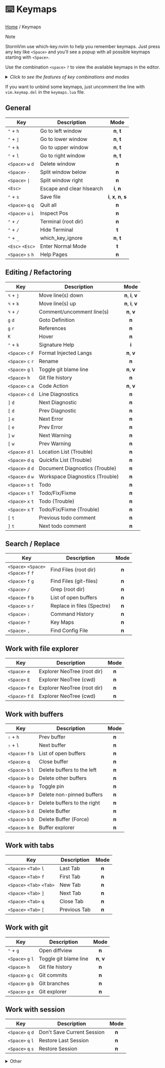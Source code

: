 # ⌨️  Keymaps

[Home](readme.md) / Keymaps

> [!NOTE]
> StormVim use which-key.nvim to help you remember keymaps. Just press any key like `<Space>` and you'll see a popup with all possible keymaps starting with `<Space>`.

Use the combination `<space>` `?` to view the available keymaps in the editor.

<details>
  <summary><i>Click to see the features of key combinations and modes</i></summary>

  | Combination | Example | Description |
  | --- | --- | --- |
  | `<key>` + `<key>` | `⌃` + `g` | press the `Ctrl` key and the `g` key without releasing `Ctrl` |
  | `<key>` `<key>` | `<Space>` `h` | press these keys one after the other, releasing the previous one |
  
  | Shortcut | Keyboard key | | Short-Name | Mode name |
  | --- | --- | --- | :---: | --- |
  | `⌥` | Option | | `c` | Command-line editing |
  | `⌃` | Control | | `i` | Insert |
  | `⇧` | Shift | | `n` | Normal |
  | `<Tab>` | Tab | | `o` | Operator-pending |
  | `<Space>` | Space | | `s` | Select |
  | `<Esc>` | Escape | | `t` | Terminal |
  | `<Enter>` | Enter | | `v` | Visual |
  | `<BS>` | Backspace/delete | | `x` | Replace |

</details>

If you want to unbind some keymaps, just uncomment the line with `vim.keymap.del` in the `keymaps.lua` file.

## General

| Key | Description | Mode |
| --- | ----------- | :----: |
| `⌃` + `h` | Go to left window | **n**, **t** |
| `⌃` + `j` | Go to lower window | **n**, **t** |
| `⌃` + `k` | Go to upper window | **n**, **t** |
| `⌃` + `l` | Go to right window | **n**, **t** |
| `<Space>` `w` `d` | Delete window | **n** |
| `<Space>` `-` | Split window below | **n** |
| `<Space>` `\|` | Split window right | **n** |
| `<Esc>` | Escape and clear hlsearch | **i**, **n** |
| `⌃` + `s` | Save file | **i**, **x**, **n**, **s** |
| `<Space>` `q` `q` | Quit all | **n** |
| `<Space>` `u` `i` | Inspect Pos | **n** |
| `⌃` + `/` | Terminal (root dir) | **n** |
| `⌃` + `/` | Hide Terminal | **t** |
| `⌃` + `_` | which_key_ignore | **n**, **t** |
| `<Esc>` `<Esc>` | Enter Normal Mode | **t** |
| `<Space>` `s` `h` | Help Pages | **n** |

## Editing / Refactoring

| Key | Description | Mode |
| --- | ----------- | :----: |
| `⌥` + `j` | Move line(s) down | **n**, **i**, **v** |
| `⌥` + `k` | Move line(s) up | **n**, **i**, **v** |
| `⌥` + `/` | Comment/uncomment line(s) | **n**, **v** |
| `g` `d` | Goto Definition | **n** |
| `g` `r` | References | **n** |
| `K` | Hover | **n** |
| `⌃` + `k` | Signature Help | **i** |
| `<Space>` `c` `F` | Format Injected Langs | **n**, **v** |
| `<Space>` `c` `r` | Rename | **n** |
| `<Space>` `g` `l` | Toggle git blame line | **n**, **v** |
| `<Space>` `h` | Git file history | **n** |
| `<Space>` `c` `a` | Code Action | **n**, **v** |
| `<Space>` `c` `d` | Line Diagnostics | **n** |
| `]` `d` | Next Diagnostic | **n** |
| `[` `d` | Prev Diagnostic | **n** |
| `]` `e` | Next Error | **n** |
| `[` `e` | Prev Error | **n** |
| `]` `w` | Next Warning | **n** |
| `[` `w` | Prev Warning | **n** |
| `<Space>` `d` `l` | Location List (Trouble) | **n** |
| `<Space>` `d` `q` | Quickfix List (Trouble) | **n** |
| `<Space>` `d` `d` | Document Diagnostics (Trouble) | **n** |
| `<Space>` `d` `w` | Workspace Diagnostics (Trouble) | **n** |
| `<Space>` `s` `t` | Todo | **n** |
| `<Space>` `s` `T` | Todo/Fix/Fixme | **n** |
| `<Space>` `x` `t` | Todo (Trouble) | **n** |
| `<Space>` `x` `T` | Todo/Fix/Fixme (Trouble) | **n** |
| `[` `t` | Previous todo comment | **n** |
| `]` `t` | Next todo comment | **n** |

## Search / Replace

| Key | Description | Mode |
| --- | ----------- | :----: |
| `<Space>` `<Space>` <br/>  `<Space>` `f` `f` | Find Files (root dir) | **n** |
| `<Space>` `f` `g` | Find Files (git-files) | **n** |
| `<Space>` `/` | Grep (root dir) | **n** |
| `<Space>` `f` `b` | List of open buffers | **n** |
| `<Space>` `s` `r` | Replace in files (Spectre) | **n** |
| `<Space>` `:` | Command History | **n** |
| `<Space>` `?` | Key Maps | **n** |
| `<Space>` `,` | Find Config File | **n** |

## Work with file explorer

| Key | Description | Mode |
| --- | --- | :---: |
| `<Space>` `e` | Explorer NeoTree (root dir) | **n** |
| `<Space>` `E` | Explorer NeoTree (cwd) | **n** |
| `<Space>` `f` `e` | Explorer NeoTree (root dir) | **n** |
| `<Space>` `f` `E` | Explorer NeoTree (cwd) | **n** |

## Work with buffers

| Key | Description | Mode |
| --- | ----------- | :----: |
| `⇧` + `h` | Prev buffer | **n** |
| `⇧` + `l` | Next buffer | **n** |
| `<Space>` `f` `b` | List of open buffers | **n** |
| `<Space>` `q` | Close buffer | **n** |
| `<Space>` `b` `l` | Delete buffers to the left | **n** |
| `<Space>` `b` `o` | Delete other buffers | **n** |
| `<Space>` `b` `p` | Toggle pin | **n** |
| `<Space>` `b` `P` | Delete non-pinned buffers | **n** |
| `<Space>` `b` `r` | Delete buffers to the right | **n** |
| `<Space>` `b` `d` | Delete Buffer | **n** |
| `<Space>` `b` `D` | Delete Buffer (Force) | **n** |
| `<Space>` `b` `e` | Buffer explorer | **n** |

## Work with tabs

| Key | Description | Mode |
| --- | ----------- | :----: |
| `<Space>` `<Tab>` `l` | Last Tab | **n** |
| `<Space>` `<Tab>` `f` | First Tab | **n** |
| `<Space>` `<Tab>` `<Tab>` | New Tab | **n** |
| `<Space>` `<Tab>` `]` | Next Tab | **n** |
| `<Space>` `<Tab>` `q` | Close Tab | **n** |
| `<Space>` `<Tab>` `[` | Previous Tab | **n** |

## Work with git

| Key | Description | Mode |
| --- | --- | :---: |
| `⌃` + `g` | Open diffview | **n** |
| `<Space>` `g` `l` | Toggle git blame line | **n**, **v** |
| `<Space>` `h` | Git file history | **n** |
| `<Space>` `g` `c` | Git commits | **n** |
| `<Space>` `g` `b` | Git branches | **n** |
| `<Space>` `g` `e` | Git explorer | **n** |

## Work with session

| Key | Description | Mode |
| --- | --- | :---: |
| `<Space>` `q` `d` | Don't Save Current Session | **n** |
| `<Space>` `q` `l` | Restore Last Session | **n** |
| `<Space>` `q` `s` | Restore Session | **n** |

<details>
  <summary>Other</summary>

  ### [mason.nvim](https://github.com/williamboman/mason.nvim.git)

  | Key | Description | Mode |
  | --- | --- | :---: |
  | `<Space>` `c` `m` | Mason | **n** |

  ### [mini.surround](https://github.com/echasnovski/mini.surround.git)

  | Key | Description | Mode |
  | --- | --- | :---: |
  | `g` `s` `a` | Add surrounding | **n**, **v** |
  | `g` `s` `d` | Delete surrounding | **n** |
  | `g` `s` `f` | Find right surrounding | **n** |
  | `g` `s` `F` | Find left surrounding | **n** |
  | `g` `s` `h` | Highlight surrounding | **n** |
  | `g` `s` `n` | Update `MiniSurround.config.n_lines` | **n** |
  | `g` `s` `r` | Replace surrounding | **n** |

  ### [noice.nvim](https://github.com/folke/noice.nvim.git)

  | Key | Description | Mode |
  | --- | --- | :---: |
  | `⌃` + `b` | Scroll backward | **n**, **i**, **s** |
  | `⌃` + `f` | Scroll forward | **n**, **i**, **s** |
  | `<Space>` `s` `n` `a` | Noice All | **n** |
  | `<Space>` `s` `n` `d` | Dismiss All | **n** |
  | `<Space>` `s` `n` `h` | Noice History | **n** |
  | `<Space>` `s` `n` `l` | Noice Last Message | **n** |
  | `⇧` + `<Enter>` | Redirect Cmdline | **c** |

  ### [nvim-notify](https://github.com/rcarriga/nvim-notify.git)

  | Key | Description | Mode |
  | --- | --- | :---: |
  | `<Space>` `u` `n` | Dismiss all Notifications | **n** |

  ### [nvim-treesitter](https://github.com/nvim-treesitter/nvim-treesitter.git)

  | Key | Description | Mode |
  | --- | --- | :---: |
  | `<BS>` | Decrement selection | **x** |
  | `⌃` + `<Space>` | Increment selection | **n** |

  ### [nvim-treesitter-context](https://github.com/nvim-treesitter/nvim-treesitter-context.git)

  | Key | Description | Mode |
  | --- | --- | :---: |
  | `<Space>` `u` `t` | Toggle Treesitter Context | **n** |

</details>
